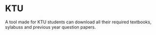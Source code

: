 # KTU
A tool made for KTU students can download all their required textbooks, sylabuss and previous year question papers.
